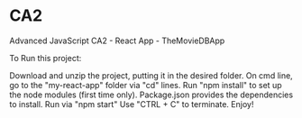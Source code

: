 # CA2
Advanced JavaScript CA2 - React App - TheMovieDBApp

To Run this project:

Download and unzip the project, putting it in the desired folder.
On cmd line, go to the "my-react-app" folder via "cd" lines.
Run "npm install" to set up the node modules (first time only). Package.json provides the dependencies to install.
Run via "npm start" Use "CTRL + C" to terminate.
Enjoy!
